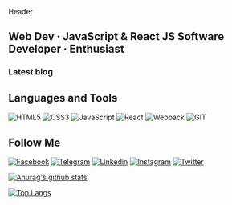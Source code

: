 Header

## Web Dev · JavaScript & React JS Software Developer · Enthusiast

### Latest blog

<!-- TWITTER-LIST:START -->
<!-- TWITTER-LIST:END -->

## Languages and Tools

![HTML5](https://img.shields.io/badge/HTML5-090909?style=flat-square&logo=HTML5&logoColor-D9054D)
![CSS3](https://img.shields.io/badge/CSS3-090909?style=flat-square&logo=CSS3&logoColor-D9054D)
![JavaScript](https://img.shields.io/badge/JavaScript-090909?style=flat-square&logo=JavaScript&logoColor-D9054D)
![React](https://img.shields.io/badge/React-090909?style=flat-square&logo=React&logoColor-D9054D)
![Webpack](https://img.shields.io/badge/Webpack-090909?style=flat-square&logo=Webpack&logoColor-D9054D)
![GIT](https://img.shields.io/badge/GIT-090909?style=flat-square&logo=GIT&logoColor-D9054D)

## Follow Me

[![Facebook](https://img.shields.io/badge/Facebook-090909?style=flat-square&logo=facebook&logoColor-D9054D)](https://www.facebook.com/effectdoplera/)
[![Telegram](https://img.shields.io/badge/Telegram-090909?style=flat-square&logo=telegram&logoColor-D9054D)](https://t.me/effect_doplera)
[![Linkedin](https://img.shields.io/badge/Linkedin-090909?style=flat-square&logo=linkedin&logoColor-D9054D)](https://www.linkedin.com/in/mikhail-danshin/)
[![Instagram](https://img.shields.io/badge/Instagram-090909?style=flat-square&logo=instagram&logoColor-D9054D)](https://www.instagram.com/effect_doplera/)
[![Twitter](https://img.shields.io/badge/Twitter-090909?style=flat-square&logo=twitter&logoColor-D9054D)](https://twitter.com/mikhail_danshin)

[![Anurag's github stats](https://github-readme-stats.vercel.app/api?username=EffectDoplera&count_private=true&show_icons=true&theme=tokyonight)](https://github.com/anuraghazra/github-readme-stats)

[![Top Langs](https://github-readme-stats.vercel.app/api/top-langs/?username=EffectDoplera&theme=tokyonight)](https://github.com/anuraghazra/github-readme-stats)